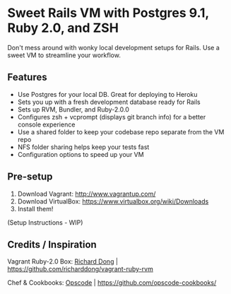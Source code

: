 Sweet Rails VM with Postgres 9.1, Ruby 2.0, and ZSH
===================================================

Don't mess around with wonky local development setups for Rails. Use a sweet VM to streamline your workflow.

## Features
- Use Postgres for your local DB. Great for deploying to Heroku
- Sets you up with a fresh development database ready for Rails
- Sets up RVM, Bundler, and Ruby-2.0.0
- Configures zsh + vcprompt (displays git branch info) for a better console experience
- Use a shared folder to keep your codebase repo separate from the VM repo
- NFS folder sharing helps keep your tests fast
- Configuration options to speed up your VM

## Pre-setup
1. Download Vagrant: http://www.vagrantup.com/
2. Download VirtualBox: https://www.virtualbox.org/wiki/Downloads
3. Install them!

(Setup Instructions - WIP)

## Credits / Inspiration

Vagrant Ruby-2.0 Box: [Richard Dong](https://github.com/richarddong) | https://github.com/richarddong/vagrant-ruby-rvm

Chef & Cookbooks: [Opscode](https://github.com/opscode) | https://github.com/opscode-cookbooks/

